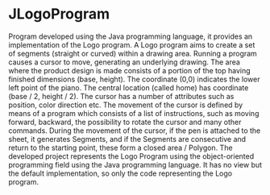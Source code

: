 # JLogoProgram
Program developed using the Java programming language, it provides an implementation of the Logo program.
A Logo program aims to create a set of segments (straight or curved) within a drawing area. 
Running a program causes a cursor to move, generating an underlying drawing. 
The area where the product design is made consists of a portion of the top having finished dimensions (base, height). 
The coordinate (0,0) indicates the lower left point of the piano. 
The central location (called home) has coordinate (base / 2, height / 2). 
The cursor has a number of attributes such as position, color direction etc.
The movement of the cursor is defined by means of a program which consists of a list of instructions, 
such as moving forward, backward, the possibility to rotate the cursor and many other commands. 
During the movement of the cursor, if the pen is attached to the sheet, it generates Segments,
and if the Segments are consecutive and return to the starting point, these form a closed area / Polygon. 
The developed project represents the Logo Program using the object-oriented programming field using 
the Java programming language. It has no view but the default implementation, so only the code representing the Logo program.
